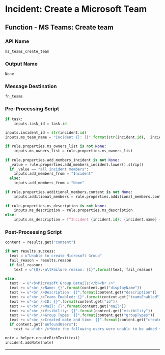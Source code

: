 <!--
    DO NOT MANUALLY EDIT THIS FILE
    THIS FILE IS AUTOMATICALLY GENERATED WITH resilient-sdk codegen
-->

# Incident: Create a Microsoft Team

## Function - MS Teams: Create team

### API Name
`ms_teams_create_team`

### Output Name
`None`

### Message Destination
`fn_teams`

### Pre-Processing Script
```python
if task:
    inputs.task_id = task.id
  
inputs.incident_id = str(incident.id)
inputs.ms_team_name = "Incident {}: {}".format(str(incident.id),  incident.name) if rule.properties.ms_team_name is None else rule.properties.ms_team_name

if rule.properties.ms_owners_list is not None:
    inputs.ms_owners_list = rule.properties.ms_owners_list
    
if rule.properties.add_members_incident is not None:
  _value = rule.properties.add_members_incident.lower().strip()
  if _value == "all incident members":
    inputs.add_members_from = "Incident"
  else:
    inputs.add_members_from = "None"
    
if rule.properties.additional_members.content is not None:
    inputs.additional_members = rule.properties.additional_members.content
    
if rule.properties.ms_description is not None:
    inputs.ms_description = rule.properties.ms_description
else:
    inputs.ms_description = f"Incident {incident.id}: {incident.name} {incident.description.content}"

```

### Post-Processing Script
```python
content = results.get("content")

if not results.success:
  text = u"Unable to create Microsoft Group"
  fail_reason = results.reason
  if fail_reason:
    text = u"{0}:\n\tFailure reason: {1}".format(text, fail_reason)
    
else:
  text  = u"<b>Microsoft Group Details:</b><br />"
  text += u"<br />Name: {}".format(content.get("displayName"))
  text += u"<br />Description: {}".format(content.get("description"))
  text += u"<br />Teams Enabled: {}".format(content.get("teamsEnabled"))
  text += u"<br />ID: {}".format(content.get("id"))
  text += u"<br />Mail: {}".format(content.get("mail"))
  text += u"<br />Visibility: {}".format(content.get("visibility"))
  text += u"<br />Group Types: {}".format(content.get("groupTypes"))
  text += u"<br />Created date and time: {}".format(content.get("createdDateTime"))
  if content.get("unfoundUsers"):
    text += u"<br />*Note the following users were unable to be added to the group: {}".format(content.get("unfoundUsers"))

note = helper.createRichText(text)
incident.addNote(note)

```

---

